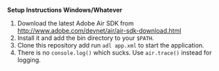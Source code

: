 **Setup Instructions Windows/Whatever**

1. Download the latest Adobe Air SDK from http://www.adobe.com/devnet/air/air-sdk-download.html
2. Install it and add the bin directory to your `$PATH`.
3. Clone this repository add run `adl app.xml` to start the application.
4. There is no `console.log()` which sucks. Use `air.trace()` instead for logging.


